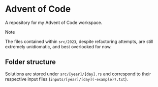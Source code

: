 # Advent of Code
A repository for my Advent of Code workspace.

> [!NOTE]
> The files contained within `src/2023`, despite refactoring attempts, are still extremely unidiomatic, and best overlooked for now.

## Folder structure
Solutions are stored under `src/[year]/[day].rs` and correspond to their respective input files (`inputs/[year]/[day](-example)?.txt`).